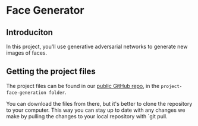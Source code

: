 # Face Generator

## Introduciton
In this project, you'll use generative adversarial networks to generate new images of faces.

## Getting the project files
The project files can be found in our [public GitHub repo](https://github.com/udacity/deep-learning-v2-pytorch/tree/master/), in the `project-face-generation folder`.

You can download the files from there, but it's better to clone the repository to your computer. This way you can stay up to date with any changes we make by pulling the changes to your local repository with `git pull.



